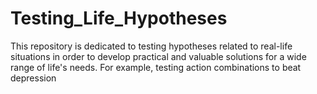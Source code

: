 # Testing_Life_Hypotheses
This repository is dedicated to testing hypotheses related to real-life situations in order to develop practical and valuable solutions for a wide range of life's needs. For example, testing action combinations to beat depression
